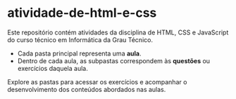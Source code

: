 # atividade-de-html-e-css

Este repositório contém atividades da disciplina de HTML, CSS e JavaScript do curso técnico em Informática da Grau Técnico.

- Cada pasta principal representa uma **aula**.
- Dentro de cada aula, as subpastas correspondem às **questões** ou exercícios daquela aula.

Explore as pastas para acessar os exercícios e acompanhar o desenvolvimento dos conteúdos abordados nas aulas.
